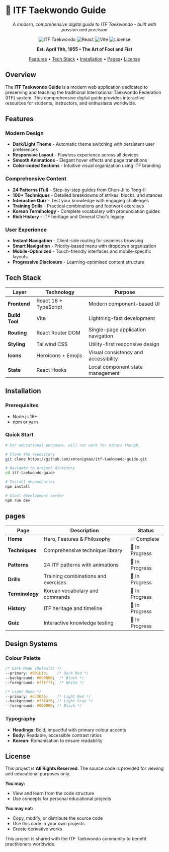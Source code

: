 # 🥋 ITF Taekwondo Guide

<div align="center">

*A modern, comprehensive digital guide to ITF Taekwondo - built with passion and precision*

![ITF Taekwondo](https://img.shields.io/badge/ITF-Taekwondo-red) 
![React](https://img.shields.io/badge/React-18.2-blue) 
![Vite](https://img.shields.io/badge/Vite-Build-orange)
![License](https://img.shields.io/badge/License-MIT-green)

**Est. April 11th, 1955 • The Art of Foot and Fist**

[Features](#-features) • [Tech Stack](#-tech-stack) • [Installation](#-installation) • [Pages](#-pages)• [License](#-License)

</div>

## Overview

The **ITF Taekwondo Guide** is a modern web application dedicated to preserving and teaching the traditional International Taekwondo Federation (ITF) system. This comprehensive digital guide provides interactive resources for students, instructors, and enthusiasts worldwide.

## Features

### **Modern Design**
- **Dark/Light Theme** - Automatic theme switching with persistent user preferences
- **Responsive Layout** - Flawless experience across all devices
- **Smooth Animations** - Elegant hover effects and page transitions
- **Color-coded Sections** - Intuitive visual organization using ITF branding

### **Comprehensive Content**
- **24 Patterns (Tul)** - Step-by-step guides from Chon-Ji to Tong-Il
- **100+ Techniques** - Detailed breakdowns of strikes, blocks, and stances
- **Interactive Quiz** - Test your knowledge with engaging challenges
- **Training Drills** - Practical combinations and footwork exercises
- **Korean Terminology** - Complete vocabulary with pronunciation guides
- **Rich History** - ITF heritage and General Choi's legacy

### **User Experience**
- **Instant Navigation** - Client-side routing for seamless browsing
- **Smart Navigation** - Priority-based menu with dropdown organization
- **Mobile-Optimized** - Touch-friendly interfaces and mobile-specific layouts
- **Progressive Disclosure** - Learning-optimised content structure

## Tech Stack

| Layer | Technology | Purpose |
|-------|------------|---------|
| **Frontend** | React 18 + TypeScript | Modern component-based UI |
| **Build Tool** | Vite | Lightning-fast development |
| **Routing** | React Router DOM | Single-page application navigation |
| **Styling** | Tailwind CSS | Utility-first responsive design |
| **Icons** | Heroicons + Emojis | Visual consistency and accessibility |
| **State** | React Hooks | Local component state management |

## Installation

### Prerequisites
- Node.js 16+ 
- npm or yarn

### Quick Start
```bash
# For educational purposes. will not work for others though.

# Clone the repository
git clone https://github.com/xmrenigmax/itf-taekwondo-guide.git

# Navigate to project directory
cd itf-taekwondo-guide

# Install dependencies
npm install

# Start development server
npm run dev
```

## pages
| Page | Description | Status |
|-------|------------|---------|
| **Home** | Hero, Features & Philosophy | ✅ Complete |
| **Techniques** | Comprehensive technique library | 🚧 In Progress |
| **Patterns** | 24 ITF patterns with animations | 🚧 In Progress|
| **Drills** | Training combinations and exercises | 🚧 In Progress|
| **Terminology** | Korean vocabulary and commands | 🚧 In Progress |
| **History** | ITF heritage and timeline | 🚧 In Progress |
| **Quiz** | Interactive knowledge testing | 🚧 In Progress |

## Design Systems

### Colour Palette
```css
/* Dark Mode (Default) */
--primary: #991b1b;    /* Dark Red */
--background: #000000;  /* Black */
--foreground: #ffffff;  /* White */

/* Light Mode */
--primary: #dc2626;    /* Light Red */  
--background: #f3f4f6; /* Light Gray */
--foreground: #000000; /* Black */
```

### Typography

- **Headings:** Bold, impactful with primary colour accents
- **Body:** Readable, accessible contrast ratios
- **Korean:** Romanisation to ensure readability

## License

This project is **All Rights Reserved**. The source code is provided for viewing and educational purposes only. 

**You may:**
- View and learn from the code structure
- Use concepts for personal educational projects

**You may not:**
- Copy, modify, or distribute the source code
- Use this code in your own projects
- Create derivative works

This project is shared with the ITF Taekwondo community to benefit practitioners worldwide.